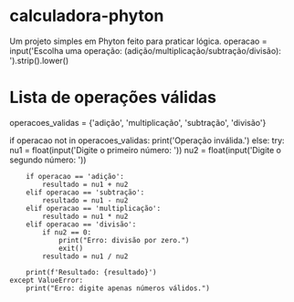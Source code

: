 # calculadora-phyton
Um projeto simples em Phyton feito para praticar lógica.
operacao = input('Escolha uma operação: (adição/multiplicação/subtração/divisão): ').strip().lower()

# Lista de operações válidas
operacoes_validas = {'adição', 'multiplicação', 'subtração', 'divisão'}

if operacao not in operacoes_validas:
    print('Operação inválida.')
else:
    try:
        nu1 = float(input('Digite o primeiro número: '))
        nu2 = float(input('Digite o segundo número: '))
        
        if operacao == 'adição':
            resultado = nu1 + nu2
        elif operacao == 'subtração':
            resultado = nu1 - nu2
        elif operacao == 'multiplicação':
            resultado = nu1 * nu2
        elif operacao == 'divisão':
            if nu2 == 0:
                print("Erro: divisão por zero.")
                exit()
            resultado = nu1 / nu2

        print(f'Resultado: {resultado}')
    except ValueError:
        print("Erro: digite apenas números válidos.")


     
